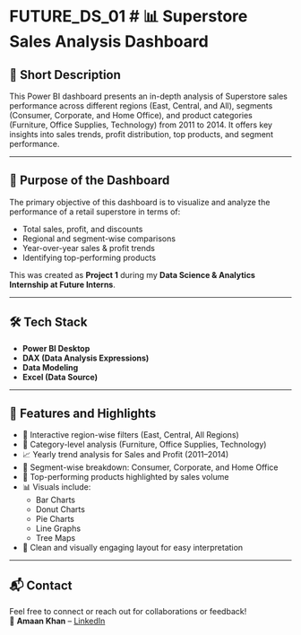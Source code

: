 # FUTURE_DS_01 # 📊 Superstore Sales Analysis Dashboard

## 📝 Short Description  
This Power BI dashboard presents an in-depth analysis of Superstore sales performance across different regions (East, Central, and All), segments (Consumer, Corporate, and Home Office), and product categories (Furniture, Office Supplies, Technology) from 2011 to 2014. It offers key insights into sales trends, profit distribution, top products, and segment performance.

---

## 🎯 Purpose of the Dashboard  
The primary objective of this dashboard is to visualize and analyze the performance of a retail superstore in terms of:
- Total sales, profit, and discounts  
- Regional and segment-wise comparisons  
- Year-over-year sales & profit trends  
- Identifying top-performing products  

This was created as **Project 1** during my **Data Science & Analytics Internship at Future Interns**.

---

## 🛠️ Tech Stack  
- **Power BI Desktop**  
- **DAX (Data Analysis Expressions)**  
- **Data Modeling**  
- **Excel (Data Source)**

---

## 🌟 Features and Highlights  
- 📍 Interactive region-wise filters (East, Central, All Regions)  
- 📂 Category-level analysis (Furniture, Office Supplies, Technology)  
- 📈 Yearly trend analysis for Sales and Profit (2011–2014)  
- 🧠 Segment-wise breakdown: Consumer, Corporate, and Home Office  
- 💼 Top-performing products highlighted by sales volume  
- 📊 Visuals include:
  - Bar Charts  
  - Donut Charts  
  - Pie Charts  
  - Line Graphs  
  - Tree Maps  
- 🎨 Clean and visually engaging layout for easy interpretation

---

## 📬 Contact  
Feel free to connect or reach out for collaborations or feedback!  
📧 **Amaan Khan** – [LinkedIn](https://www.linkedin.com/in/yourprofile)  

